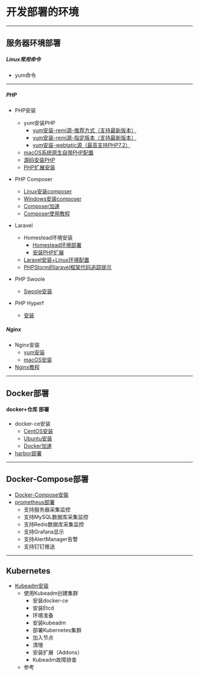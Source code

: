 # 开发部署的环境

---

## 服务器环境部署

##### Linux常用命令
* yum命令
  
---

##### PHP
* PHP安装
  * yum安装PHP
    * [yum安装-remi源-推荐方式（支持最新版本）](server/PHP/yum安装/yum安装-remi源.md)
    * [yum安装-remi源-指定版本（支持最新版本）](server/PHP/yum安装/yum安装-remi源-指定版本.md)
    * [yum安装-webtatic源（最高支持PHP7.2）](server/PHP/yum安装/yum安装-webtatic源.md)
  * [macOS系统原生自带PHP配置](server/PHP/macOS安装.md)
  * [源码安装PHP](server/PHP/源码安装.md)
  * [PHP扩展安装](server/PHP/PHP扩展安装.md)

* PHP Composer
    * [Linux安装composer](server/Composer/Linux安装composer.md)
    * [Windows安装composer](server/Composer/windows安装composer.md)
    * [Composer加速](server/Composer/composer加速.md)
    * [Composer使用教程](server/Composer/使用教程.md)
    
* Laravel
    * Homestead环境安装
        * [Homestead环境部署](server/Laravel/Homestead/Homestead环境.md)
        * [安装PHP扩展](server/Laravel/Homestead/安装PHP扩展.md)
    * [Laravel安装+Linux环境配置](server/Laravel/Laravel安装+Linux环境配置.md)
    * [PHPStorm的laravel框架代码追踪提示](server/Laravel/PHPStrom配置.md)

* PHP Swoole
    * [Swoole安装](server/Swoole/安装.md)

* PHP Hyperf
    * [安装](server/Hyperf/安装.md)

##### Nginx
* Nginx安装
    * [yum安装](server/nginx/yum安装.md)
    * [macOS安装](server/nginx/macOS安装.md)
* [Nginx教程](server/nginx/教程.md)
---

## Docker部署
#### docker+仓库 部署
* docker-ce安装
    * [CentOS安装](docker/docker-ce/CentOS安装.md)
    * [Ubuntu安装](docker/docker-ce/Ubuntu安装.md)
    * [Docker加速](docker/docker-ce/Docker加速.md)
* [harbor部署](docker/harbor)
---

## Docker-Compose部署
* [Docker-Compose安裝](docker-compose/安装/README.md)
* [prometheus部署](docker-compose/prometheus)
    * 支持服务器采集监控
    * 支持MySQL数据库采集监控
    * 支持Redis数据库采集监控
    * 支持Grafana显示
    * 支持AlertManager告警
    * 支持钉钉推送
---

## Kubernetes

- [Kubeadm安装](kubernetes/kubeadm安装)
  - 使用Kubeadm创建集群
    - 安装docker-ce
    - 安装Etcd
    - 环境准备
    - 安装kubeadm
    - 部署Kubernetes集群
    - 加入节点
    - 清理
    - 安装扩展（Addons）
    - Kubeadm故障排查
  - 参考
